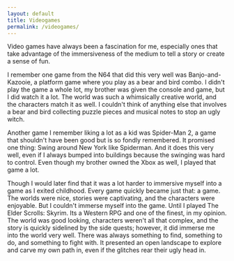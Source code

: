 ```yaml
---
layout: default
title: Videogames
permalink: /videogames/
---
```


Video games have always been a fascination for me, especially ones that take advantage of the immersiveness of the medium to tell a story or create a sense of fun.

I remember one game from the N64 that did this very well was Banjo-and-Kazooie, a platform game where you play as a bear and bird combo. I didn't play the game a whole lot, my brother was given the console and game, but I did watch it a lot. The world was such a whimsically creative world, and the characters match it as well. I couldn't think of anything else that involves a bear and bird collecting puzzle pieces and musical notes to stop an ugly witch.

Another game I remember liking a lot as a kid was Spider-Man 2, a game that shouldn't have been good but is so fondly remembered. It promised one thing: Swing around New York like Spiderman. And it does this very well, even if I always bumped into buildings because the swinging was hard to control. Even though my brother owned the Xbox as well, I played that game a lot.

Though I would later find that it was a lot harder to immersive myself into a game as I exited childhood. Every game quickly became just that: a game. The worlds were nice, stories were captivating, and the characters were enjoyable. But I couldn't immerse myself into the game. Until I played The Elder Scrolls: Skyrim. Its a Western RPG and one of the finest, in my opinion. The world was good looking, characters weren't all that complex, and the story is quickly sidelined by the side quests; however, it did immerse me into the world very well. There was always something to find, something to do, and something to fight with. It presented an open landscape to explore and carve my own path in, even if the glitches rear their ugly head in.

